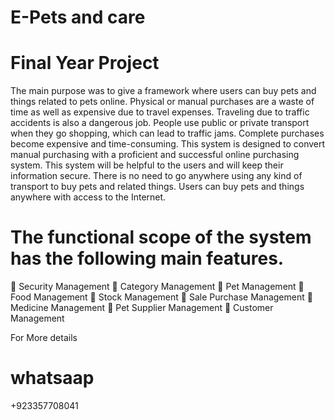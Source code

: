 # E-Pets and care
# Final Year Project

The main purpose was to give a framework where users can buy pets and things related to pets 
online. Physical or manual purchases are a waste of time as well as expensive due to travel 
expenses. Traveling due to traffic accidents is also a dangerous job. People use public or private 
transport when they go shopping, which can lead to traffic jams. Complete purchases become 
expensive and time-consuming. This system is designed to convert manual purchasing with a 
proficient and successful online purchasing system. This system will be helpful to the users and 
will keep their information secure. There is no need to go anywhere using any kind of transport 
to buy pets and related things. Users can buy pets and things anywhere with access to the 
Internet.

# The functional scope of the system has the following main features.
 Security Management 
 Category Management
 Pet Management
 Food Management
 Stock Management
 Sale Purchase Management
 Medicine Management
 Pet Supplier Management
 Customer Management

For More details
# whatsaap
+923357708041

